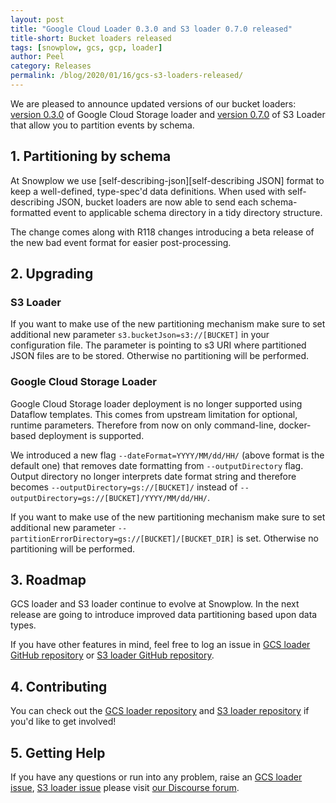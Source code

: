 ```yaml
---
layout: post
title: "Google Cloud Loader 0.3.0 and S3 loader 0.7.0 released"
title-short: Bucket loaders released
tags: [snowplow, gcs, gcp, loader]
author: Peel
category: Releases
permalink: /blog/2020/01/16/gcs-s3-loaders-released/
---
```


We are pleased to announce updated versions of our bucket loaders: [version 0.3.0][release-030] of Google Cloud Storage loader and [version 0.7.0][release-070] of S3 Loader that allow you to partition events by schema.

<!--more-->

<h2 id="partitioning">1. Partitioning by schema</h2>

At Snowplow we use [self-describing-json][self-describing JSON] format to keep a well-defined, type-spec'd data definitions. When used with self-describing JSON, bucket loaders are now able to send each schema-formatted event to applicable schema directory in a tidy directory structure.

The change comes along with R118 changes introducing a beta release of the new bad event format for easier post-processing.

<h2 id="upgrading">2. Upgrading</h2>

<h3>S3 Loader</h3>

If you want to make use of the new partitioning mechanism make sure to set additional new parameter `s3.bucketJson=s3://[BUCKET]` in your configuration file. The parameter is pointing to s3 URI where partitioned JSON files are to be stored. 
Otherwise no partitioning will be performed.

<h3>Google Cloud Storage Loader</h3>

Google Cloud Storage loader deployment is no longer supported using Dataflow templates. This comes from upstream limitation for optional, runtime parameters. Therefore from now on only command-line, docker-based deployment is supported.

We introduced a new flag `--dateFormat=YYYY/MM/dd/HH/` (above format is the default one) that removes date formatting from `--outputDirectory` flag. 
Output directory no longer interprets date format string and therefore becomes `--outputDirectory=gs://[BUCKET]/` instead of `--outputDirectory=gs://[BUCKET]/YYYY/MM/dd/HH/`.

If you want to make use of the new partitioning mechanism make sure to set additional new parameter `--partitionErrorDirectory=gs://[BUCKET]/[BUCKET_DIR]` is set. Otherwise no partitioning will be performed. 

<h2 id="roadmap">3. Roadmap</h2>

GCS loader and S3 loader continue to evolve at Snowplow. In the next release are going to introduce improved data partitioning based upon data types.

If you have other features in mind, feel free to log an issue in [GCS loader GitHub repository][gcs-loader-issues] or [S3 loader GitHub repository][s3-loader-issues].

<h2 id="contributing">4. Contributing</h2>

You can check out the [GCS loader repository][gcs-loader-repo] and [S3 loader repository][s3-loader-repo] if you'd like to get involved!

<h2 id="contributing">5. Getting Help</h2>

If you have any questions or run into any problem, raise an [GCS loader issue][gcs-loader-issues], [S3 loader issue][s3-loader-issues] please visit [our Discourse forum][discourse].

[self-describing-json]: https://snowplowanalytics.com/blog/2014/05/15/introducing-self-describing-jsons/

[release-030]: https://github.com/snowplow-incubator/snowplow-google-cloud-storage-loader/releases/tag/0.3.0
[release-070]: https://github.com/snowplow/snowplow-s3-loader/releases/tag/0.7.0

[gcs-loader-repo]: https://github.com/snowplow-incubator/snowplow-google-cloud-storage-loader
[gcs-loader-issues]: https://github.com/snowplow-incubator/snowplow-google-cloud-storage-loader/issues/

[s3-loader-repo]: https://github.com/snowplow/snowplow-s3-loader
[s3-loader-issues]: https://github.com/snowplow/snowplow-s3-loader/issues/

[discourse]: https://discourse.snowplowanalytics.com/
